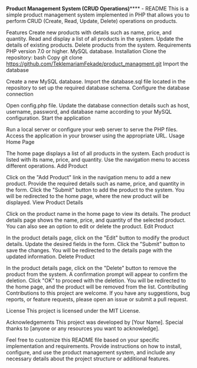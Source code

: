 **Product Management System (CRUD Operations)****** - README
This is a simple product management system implemented in PHP that allows you to perform CRUD (Create, Read, Update, Delete) operations on products.

Features
Create new products with details such as name, price, and quantity.
Read and display a list of all products in the system.
Update the details of existing products.
Delete products from the system.
Requirements
PHP version 7.0 or higher.
MySQL database.
Installation
Clone the repository:
bash
Copy
git clone https://github.com/TeklemariamFekade/product_managment.git
Import the database

Create a new MySQL database.
Import the database.sql file located in the repository to set up the required database schema.
Configure the database connection

Open config.php file.
Update the database connection details such as host, username, password, and database name according to your MySQL configuration.
Start the application

Run a local server or configure your web server to serve the PHP files.
Access the application in your browser using the appropriate URL.
Usage
Home Page

The home page displays a list of all products in the system.
Each product is listed with its name, price, and quantity.
Use the navigation menu to access different operations.
Add Product

Click on the "Add Product" link in the navigation menu to add a new product.
Provide the required details such as name, price, and quantity in the form.
Click the "Submit" button to add the product to the system.
You will be redirected to the home page, where the new product will be displayed.
View Product Details

Click on the product name in the home page to view its details.
The product details page shows the name, price, and quantity of the selected product.
You can also see an option to edit or delete the product.
Edit Product

In the product details page, click on the "Edit" button to modify the product details.
Update the desired fields in the form.
Click the "Submit" button to save the changes.
You will be redirected to the details page with the updated information.
Delete Product

In the product details page, click on the "Delete" button to remove the product from the system.
A confirmation prompt will appear to confirm the deletion.
Click "OK" to proceed with the deletion.
You will be redirected to the home page, and the product will be removed from the list.
Contributing
Contributions to this project are welcome. If you have any suggestions, bug reports, or feature requests, please open an issue or submit a pull request.

License
This project is licensed under the MIT License.

Acknowledgements
This project was developed by [Your Name]. Special thanks to [anyone or any resources you want to acknowledge].

Feel free to customize this README file based on your specific implementation and requirements. Provide instructions on how to install, configure, and use the product management system, and include any necessary details about the project structure or additional features.
